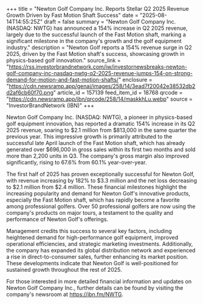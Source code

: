 +++
title = "Newton Golf Company Inc. Reports Stellar Q2 2025 Revenue Growth Driven by Fast Motion Shaft Success"
date = "2025-08-14T14:55:25Z"
draft = false
summary = "Newton Golf Company Inc. (NASDAQ: NWTG) has announced a 154% increase in Q2 2025 revenue, largely due to the successful launch of the Fast Motion shaft, marking a significant milestone in the company's growth and the golf equipment industry."
description = "Newton Golf reports a 154% revenue surge in Q2 2025, driven by the Fast Motion shaft's success, showcasing growth in physics-based golf innovation."
source_link = "https://rss.investorbrandnetwork.com/iw/investornewsbreaks-newton-golf-company-inc-nasdaq-nwtg-q2-2025-revenue-jumps-154-on-strong-demand-for-motion-and-fast-motion-shafts/"
enclosure = "https://cdn.newsramp.app/genai/images/258/14/3ead7f20042e38532db2d2af6cb60f70.png"
article_id = 157139
feed_item_id = 18768
qrcode = "https://cdn.newsramp.app/ibn/qrcode/258/14/maskkhLu.webp"
source = "InvestorBrandNetwork (IBN)"
+++

<p>Newton Golf Company Inc. (NASDAQ: NWTG), a pioneer in physics-based golf equipment innovation, has reported a dramatic 154% increase in its Q2 2025 revenue, soaring to $2.1 million from $813,000 in the same quarter the previous year. This impressive growth is primarily attributed to the successful late April launch of the Fast Motion shaft, which has already generated over $696,000 in gross sales within its first two months and sold more than 2,200 units in Q3. The company's gross margin also improved significantly, rising to 67.6% from 60.1% year-over-year.</p><p>The first half of 2025 has proven exceptionally successful for Newton Golf, with revenue increasing by 182% to $3.3 million and the net loss decreasing to $2.1 million from $2.4 million. These financial milestones highlight the increasing popularity and demand for Newton Golf's innovative products, especially the Fast Motion shaft, which has rapidly become a favorite among professional golfers. Over 50 professional golfers are now using the company's products on major tours, a testament to the quality and performance of Newton Golf's offerings.</p><p>Management credits this success to several key factors, including heightened demand for high-performance golf equipment, improved operational efficiencies, and strategic marketing investments. Additionally, the company has expanded its global distribution network and experienced a rise in direct-to-consumer sales, further enhancing its market position. These developments indicate that Newton Golf is well-positioned for sustained growth throughout the rest of 2025.</p><p>For those interested in more detailed financial information and updates on Newton Golf Company Inc., further details can be found by visiting the company's newsroom at <a href='https://ibn.fm/NWTG' rel='nofollow' target='_blank'>https://ibn.fm/NWTG</a>.</p>